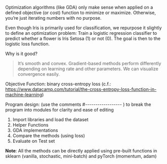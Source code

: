 Optimization algorithms (like GDA) only make sense when applied on a defined objective (or cost) function to minimize or maximize.
Otherwise, you’re just iterating numbers with no purpose.

Even though Iris is primarily used for classification, we repurpose it slightly to define an optimization problem:
Train a logistic regression classifier to predict whether a flower is Iris Setosa (1) or not (0).
The goal is then to the logistic loss function.

Why is it good?
> It’s smooth and convex.
> Gradient-based methods perform differently depending on learning rate and other parameters.
> We can visualize convergence easily.

Objective Function: binary cross-entropy loss (c.f.: <https://www.datacamp.com/tutorial/the-cross-entropy-loss-function-in-machine-learning>)

Program design: (use the comments #------------------ <number>) to break the program into modules for clarity and ease of editing
1. Import libraries and load the dataset
2. Helper Functions
3. GDA implementations
4. Compare the methods (using loss)
5. Evaluate on Test set

**Note**: All the methods can be directly applied using pre-built functions in sklearn (vanilla, stochastic, mini-batch) and pyTorch (momentum, adam)
